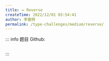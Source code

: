 ```yaml
---
title: ➖ Reverse
createTime: 2022/12/01 03:54:41
author: 李嘉明
permalink: /type-challenges/medium/reverse/
---
```


::: info 题目
Github: []()

```ts

```

:::
